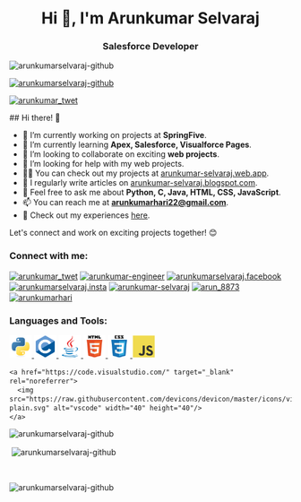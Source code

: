 <h1 align="center">Hi 👋, I'm Arunkumar Selvaraj</h1>
<h3 align="center">Salesforce Developer</h3>

<p align="left"> <img src="https://komarev.com/ghpvc/?username=arunkumarselvaraj-github&label=Profile%20views&color=0e75b6&style=flat" alt="arunkumarselvaraj-github" /> </p>

<p align="left"> <a href="https://github.com/ryo-ma/github-profile-trophy"><img src="https://github-profile-trophy.vercel.app/?username=arunkumarselvaraj-github" alt="arunkumarselvaraj-github" /></a> </p>

<p align="left"> <a href="https://twitter.com/arunkumar_twet" target="blank"><img src="https://img.shields.io/twitter/follow/arunkumar_twet?logo=twitter&style=for-the-badge" alt="arunkumar_twet" /></a> </p>
## Hi there! 👋

- 🔭 I’m currently working on projects at **SpringFive**.
- 🌱 I’m currently learning **Apex, Salesforce, Visualforce Pages**.
- 👯 I’m looking to collaborate on exciting **web projects**.
- 🤝 I’m looking for help with my web projects.
- 👨‍💻 You can check out my projects at [arunkumar-selvaraj.web.app](arunkumar-selvaraj.web.app).
- 📝 I regularly write articles on [arunkumar-selvaraj.blogspot.com](arunkumar-selvaraj.blogspot.com).
- 💬 Feel free to ask me about **Python, C, Java, HTML, CSS, JavaScript**.
- 📫 You can reach me at **arunkumarhari22@gmail.com**.
- 📄 Check out my experiences [here](https://drive.google.com/drive/folders/1J2s11UXhYZ5UWU3lpBx6v7hJyjReTwts?usp=sharing).

Let's connect and work on exciting projects together! 😊

<h3 align="left">Connect with me:</h3>
<p align="left">
<a href="https://twitter.com/arunkumarselvaa" target="blank"><img align="center" src="https://raw.githubusercontent.com/rahuldkjain/github-profile-readme-generator/master/src/images/icons/Social/twitter.svg" alt="arunkumar_twet" height="30" width="40" /></a>
<a href="https://linkedin.com/in/arunkumar-engineer" target="blank"><img align="center" src="https://raw.githubusercontent.com/rahuldkjain/github-profile-readme-generator/master/src/images/icons/Social/linked-in-alt.svg" alt="arunkumar-engineer" height="30" width="40" /></a>
<a href="https://fb.com/arunkumarselvaraj.facebook" target="blank"><img align="center" src="https://raw.githubusercontent.com/rahuldkjain/github-profile-readme-generator/master/src/images/icons/Social/facebook.svg" alt="arunkumarselvaraj.facebook" height="30" width="40" /></a>
<a href="https://instagram.com/arunkumarselvaraj.insta" target="blank"><img align="center" src="https://raw.githubusercontent.com/rahuldkjain/github-profile-readme-generator/master/src/images/icons/Social/instagram.svg" alt="arunkumarselvaraj.insta" height="30" width="40" /></a>
<a href="https://www.youtube.com/c/arunkumar-selvaraj" target="blank"><img align="center" src="https://raw.githubusercontent.com/rahuldkjain/github-profile-readme-generator/master/src/images/icons/Social/youtube.svg" alt="arunkumar-selvaraj" height="30" width="40" /></a>
<a href="https://www.codechef.com/users/arun_8873" target="blank"><img align="center" src="https://cdn.jsdelivr.net/npm/simple-icons@3.1.0/icons/codechef.svg" alt="arun_8873" height="30" width="40" /></a>
<a href="https://www.hackerrank.com/arunkumarhari" target="blank"><img align="center" src="https://raw.githubusercontent.com/rahuldkjain/github-profile-readme-generator/master/src/images/icons/Social/hackerrank.svg" alt="arunkumarhari" height="30" width="40" /></a>
</p>

<h3 align="left">Languages and Tools:</h3>
<p align="left">
    <a href="https://www.python.org" target="_blank" rel="noreferrer">
      <img src="https://raw.githubusercontent.com/devicons/devicon/master/icons/python/python-original.svg" alt="python" width="40" height="40"/>
    </a>
    <a href="https://en.wikipedia.org/wiki/C_(programming_language)" target="_blank" rel="noreferrer">
      <img src="https://raw.githubusercontent.com/devicons/devicon/master/icons/c/c-original.svg" alt="c" width="40" height="40"/>
    </a>
    <a href="https://www.java.com" target="_blank" rel="noreferrer">
      <img src="https://raw.githubusercontent.com/devicons/devicon/master/icons/java/java-original.svg" alt="java" width="40" height="40"/>
    </a>
    <a href="https://developer.mozilla.org/en-US/docs/Web/HTML" target="_blank" rel="noreferrer">
      <img src="https://raw.githubusercontent.com/devicons/devicon/master/icons/html5/html5-original-wordmark.svg" alt="html5" width="40" height="40"/>
    </a>
    <a href="https://developer.mozilla.org/en-US/docs/Web/CSS" target="_blank" rel="noreferrer">
      <img src="https://raw.githubusercontent.com/devicons/devicon/master/icons/css3/css3-original-wordmark.svg" alt="css3" width="40" height="40"/>
    </a>
    <a href="https://developer.mozilla.org/en-US/docs/Web/JavaScript" target="_blank" rel="noreferrer">
      <img src="https://raw.githubusercontent.com/devicons/devicon/master/icons/javascript/javascript-original.svg" alt="javascript" width="40" height="40"/>
    </a>
   
    <a href="https://code.visualstudio.com/" target="_blank" rel="noreferrer">
      <img src="https://raw.githubusercontent.com/devicons/devicon/master/icons/visualstudio/visualstudio-plain.svg" alt="vscode" width="40" height="40"/>
    </a>

  </p>
  
<p><img align="left" src="https://github-readme-stats.vercel.app/api/top-langs?username=arunkumarselvaraj-github&show_icons=true&locale=en&layout=compact" alt="arunkumarselvaraj-github" /></p>
<br>
<p>&nbsp;<img align="center" src="https://github-readme-stats.vercel.app/api?username=arunkumarselvaraj-github&show_icons=true&locale=en" alt="arunkumarselvaraj-github" /></p>
<br>
<p><img align="center" src="https://github-readme-streak-stats.herokuapp.com/?user=arunkumarselvaraj-github&" alt="arunkumarselvaraj-github" /></p>

